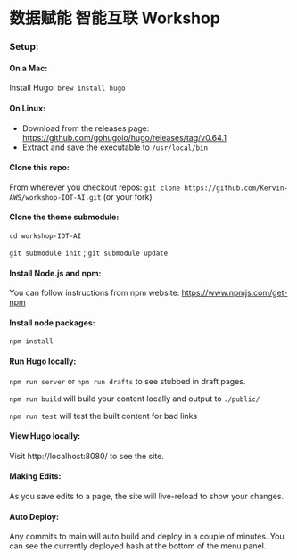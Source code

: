 # 数据赋能 智能互联 Workshop

### Setup:

#### On a Mac:
Install Hugo:
`brew install hugo`

#### On Linux:
  - Download from the releases page: https://github.com/gohugoio/hugo/releases/tag/v0.64.1
  - Extract and save the executable to `/usr/local/bin`

#### Clone this repo:
From wherever you checkout repos:
`git clone https://github.com/Kervin-AWS/workshop-IOT-AI.git` (or your fork)

#### Clone the theme submodule:
`cd workshop-IOT-AI`

`git submodule init` ;
`git submodule update`

#### Install Node.js and npm:
You can follow instructions from npm website: https://www.npmjs.com/get-npm

#### Install node packages:
`npm install`

#### Run Hugo locally:
`npm run server`
or
`npm run drafts` to see stubbed in draft pages.

`npm run build` will build your content locally and output to `./public/`

`npm run test` will test the built content for bad links

#### View Hugo locally:
Visit http://localhost:8080/ to see the site.

#### Making Edits:
As you save edits to a page, the site will live-reload to show your changes.

#### Auto Deploy:
Any commits to main will auto build and deploy in a couple of minutes. You can see the currently
deployed hash at the bottom of the menu panel.


